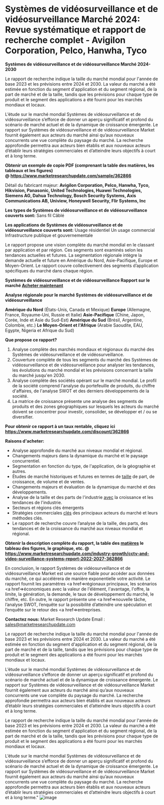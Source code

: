 # Systèmes de vidéosurveillance et de vidéosurveillance Marché 2024: Revue systématique et rapport de recherche complet - Avigilon Corporation, Pelco, Hanwha, Tyco

<strong>Systèmes de vidéosurveillance et de vidéosurveillance Marché 2024-2030</strong>

Le rapport de recherche indique la taille du marché mondial pour l'année de base 2023 et les prévisions entre 2024 et 2030. La valeur du marché a été estimée en fonction du segment d'application et du segment régional, de la part de marché et de la taille, tandis que les prévisions pour chaque type de produit et le segment des applications a été fourni pour les marchés mondiaux et locaux.

L’étude sur le marché mondial Systèmes de vidéosurveillance et de vidéosurveillance s’efforce de donner un aperçu significatif et profond du scénario de marché actuel et de la dynamique de croissance émergente. Le rapport sur Systèmes de vidéosurveillance et de vidéosurveillance Market fournit également aux acteurs du marché ainsi qu’aux nouveaux concurrents une vue complète du paysage du marché. La recherche approfondie permettra aux acteurs bien établis et aux nouveaux acteurs d’établir leurs stratégies commerciales et d’atteindre leurs objectifs à court et à long terme.

<strong><b>Obtenir un exemple de copie PDF (comprenant la table des matières, les tableaux et les figures) @ </b></strong><strong><a href=http://www.marketresearchupdate.com/sample/362866>https://www.marketresearchupdate.com/sample/362866</a></strong></u></a></strong>

Détail du fabricant majeur:
<strong>Avigilon Corporation, Pelco, Hanwha, Tyco, Hikvision, Panasonic, United Technologies, Huawei Technologies, Siemens AG, Dahua Technology, Bosch Security Systems, Axis Communications AB, Uniview, Honeywell Security, Flir Systems, Inc</strong>

<strong>Les types de Systèmes de vidéosurveillance et de vidéosurveillance couverts sont:</strong>
Sans fil
Câblé

<strong>Les applications de Systèmes de vidéosurveillance et de vidéosurveillance couverts sont:</strong>
Usage résidentiel
Un usage commercial
Infrastructure publique et gouvernementale

Le rapport propose une vision complète du marché mondial en le classant par application et par région. Ces segments sont examinés selon les tendances actuelles et futures. La segmentation régionale intègre la demande actuelle et future en Amérique du Nord, Asie-Pacifique, Europe et Moyen-Orient. Le rapport couvre collectivement des segments d’application spécifiques du marché dans chaque région.

<strong>Systèmes de vidéosurveillance et de vidéosurveillance Rapport sur le marché <a href=https://www.marketresearchupdate.com/buynow/362866> Acheter maintenant </a></strong></a></strong>

<strong>Analyse régionale pour le marché Systèmes de vidéosurveillance et de vidéosurveillance</strong>

<strong>Amérique du Nord</strong> (États-Unis, Canada et Mexique)
<strong>Europe</strong> (Allemagne, France, Royaume-Uni, Russie et Italie)
<strong>Asie-Pacifique</strong> (Chine, Japon, Corée, Inde et Asie du Sud-Est)
<strong>Amérique du Sud</strong> (Brésil, Argentine, Colombie, etc.)
<strong>Le Moyen-Orient et l'Afrique</strong> (Arabie Saoudite, EAU, Egypte, Nigeria et Afrique du Sud)

<strong>Que propose ce rapport?</strong>

1) Analyse complète des marchés mondiaux et régionaux du marché des Systèmes de vidéosurveillance et de vidéosurveillance.
2) Couverture complète de tous les segments du marché des Systèmes de vidéosurveillance et de vidéosurveillance pour analyser les tendances, les évolutions du marché mondial et les prévisions concernant la taille du marché jusqu'en 2030.
3) Analyse complète des sociétés opérant sur le marché mondial. Le profil de la société comprend l'analyse du portefeuille de produits, du chiffre d'affaires, de l'analyse SWOT et des derniers développements de la société.
4) La matrice de croissance présente une analyse des segments de produits et des zones géographiques sur lesquels les acteurs du marché doivent se concentrer pour investir, consolider, se développer et / ou se diversifier.

<strong>Pour obtenir ce rapport à un taux rentable, cliquez ici</strong>
<strong><a href=https://www.marketresearchupdate.com/discount/362866>https://www.marketresearchupdate.com/discount/362866</a></strong></b></u></strong></a>

<strong>Raisons d'acheter:</strong>
<ul>
  <li>Analyse approfondie du marché aux niveaux mondial et régional.</li>
  <li>Changements majeurs dans la dynamique du marché et le paysage concurrentiel.</li>
  <li>Segmentation en fonction du type, de l'application, de la géographie et autres.</li>
  <li>Études de marché historiques et futures en termes de <a href=>taille</a> de part, de croissance, de volume et de ventes.</li>
  <li>Changements majeurs et évaluation de la dynamique du marché et des développements.</li>
  <li>Analyse de la taille et des parts de l'industrie <a href=>avec</a> la croissance et les tendances de l'industrie.</li>
  <li>Secteurs et régions clés émergents</li>
  <li>Stratégies commerciales <a href=>clés</a> des principaux acteurs du marché et leurs méthodes clés.</li>
  <li>Le rapport de recherche couvre l’analyse de la taille, des parts, des tendances et de la croissance du marché aux niveaux mondial et régional.</li>
</ul>
<strong><b>Obtenir la description complète du rapport, la table des <a href=>matières</a> le tableau des figures, le graphique, etc. @ </b></strong> <strong><a href=https://www.marketresearchupdate.com/industry-growth/cctv-and-video-surveillance-systems-report-2022-2027-362866>https://www.marketresearchupdate.com/industry-growth/cctv-and-video-surveillance-systems-report-2022-2027-362866</a></strong></a></strong>

En conclusion, le rapport Systèmes de vidéosurveillance et de vidéosurveillance Market est une source fiable pour accéder aux données du marché, ce qui accélérera de manière exponentielle votre activité. Le rapport fournit les paramètres <a href=>régionaux</a> principaux, les scénarios <a href=>économiques</a> avec la valeur de l'élément, l'avantage, l'offre, la limite, la génération, la demande, le taux de développement du marché, le chiffre, etc. En outre, le rapport présente une <a href=>nouvelle</a> tâche, l’analyse SWOT, l’enquête sur la possibilité d’atteindre une spéculation et l’enquête sur le retour des <a href=>entreprises.</a>

<strong>Contactez nous:</strong>
Market Research Update
Email : sales@marketresearchupdate.com

Le rapport de recherche indique la taille du marché mondial pour l'année de base 2023 et les prévisions entre 2024 et 2030. La valeur du marché a été estimée en fonction du segment d'application et du segment régional, de la part de marché et de la taille, tandis que les prévisions pour chaque type de produit et le segment des applications a été fourni pour les marchés mondiaux et locaux.

L’étude sur le marché mondial Systèmes de vidéosurveillance et de vidéosurveillance s’efforce de donner un aperçu significatif et profond du scénario de marché actuel et de la dynamique de croissance émergente. Le rapport sur Systèmes de vidéosurveillance et de vidéosurveillance Market fournit également aux acteurs du marché ainsi qu’aux nouveaux concurrents une vue complète du paysage du marché. La recherche approfondie permettra aux acteurs bien établis et aux nouveaux acteurs d’établir leurs stratégies commerciales et d’atteindre leurs objectifs à court et à long terme.

Le rapport de recherche indique la taille du marché mondial pour l'année de base 2023 et les prévisions entre 2024 et 2030. La valeur du marché a été estimée en fonction du segment d'application et du segment régional, de la part de marché et de la taille, tandis que les prévisions pour chaque type de produit et le segment des applications a été fourni pour les marchés mondiaux et locaux.

L’étude sur le marché mondial Systèmes de vidéosurveillance et de vidéosurveillance s’efforce de donner un aperçu significatif et profond du scénario de marché actuel et de la dynamique de croissance émergente. Le rapport sur Systèmes de vidéosurveillance et de vidéosurveillance Market fournit également aux acteurs du marché ainsi qu’aux nouveaux concurrents une vue complète du paysage du marché. La recherche approfondie permettra aux acteurs bien établis et aux nouveaux acteurs d’établir leurs stratégies commerciales et d’atteindre leurs objectifs à court et à long terme."
![image](https://github.com/romapatil009/Market-Trends/assets/126582232/6f5134da-decb-4566-9ffd-9000aebc23e8)

